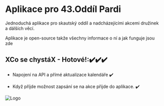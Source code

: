 
# Aplikace pro 43.Oddíl Pardi

Jednoduchá aplikace pro skautský oddíl a nadcházejícími akcemi družinek a dálších věcí.

Aplikace je open-source takže všechny informace o ní a jak funguje jsou zde 


## XCo se chystáX - Hotové!:✔️✔️✔️

- Napojení na API a přímé aktualizace kalendáře ✔️

- Když příjde možnost zapsání se na akce přijde do aplikace. ✔️


![Logo](https://media.discordapp.net/attachments/811869508074602536/1234964378491818044/received_3154746408156286.webp?ex=67803134&is=677edfb4&hm=7e064a8aa62bf7779788115a4b44628dbc09e4c7d9fbf59b917079a28925386e&=&format=webp&width=302&height=468)

